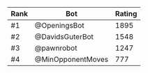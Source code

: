 Rank|Bot|Rating
---|---|---
#1|@OpeningsBot|1895
#2|@DavidsGuterBot|1548
#3|@pawnrobot|1247
#4|@MinOpponentMoves|777
